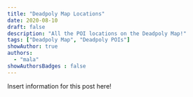 ```yaml
---
title: "Deadpoly Map Locations"
date: 2020-08-10
draft: false
description: "All the POI locations on the Deadpoly Map!"
tags: ["Deadpoly Map", "Deadpoly POIs"]
showAuthor: true
authors:
  - "mala"
showAuthorsBadges : false 
---
```


Insert information for this post here!